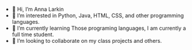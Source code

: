 - 👋 Hi, I’m Anna Larkin
- 👀 I’m interested in Python, Java, HTML, CSS, and other programming languages.
- 🌱 I’m currently learning Those programing languages, I am currently a full time student. 
- 💞️ I’m looking to collaborate on my class projects and others.

<!---
AnLark/AnLark is a ✨ special ✨ repository because its `README.md` (this file) appears on your GitHub profile.
You can click the Preview link to take a look at your changes.
--->
